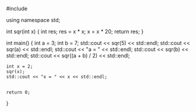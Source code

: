 #include <iostream>

using namespace std;

int sqr(int x)
{
    int res;
    res = x * x;
    x = x * 20;
    return res;
}


int main()
{
    int a = 3;
    int b = 7;
    std::cout << sqr(5) << std::endl;
    std::cout << sqr(a) << std::endl;
    std::cout << "a = " << std::endl;
    std::cout << sqr(b) << std::endl;
    std::cout << sqr((a + b) / 2) << std::endl;

    int x = 2;
    sqr(x);
    std::cout << "x = " << x << std::endl;


    return 0;
}
  
